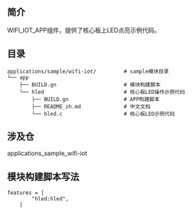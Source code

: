 ## 简介

WIFI\_IOT\_APP组件，提供了核心板上LED点亮示例代码。

## 目录

```
applications/sample/wifi-iot/         # sample模块目录
└── app
    ├── BUILD.gn                      # 模块构建脚本
    └── hled                          # 核心板LED操作示例代码
        ├── BUILD.gn                  # APP构建脚本
        ├── README_zh.md              # 中文文档
        └── hled.c                    # 核心板LED示例代码
```

## 涉及仓

applications\_sample\_wifi-iot

## 模块构建脚本写法
```
features = [
        "hled:hled",
    ]
```